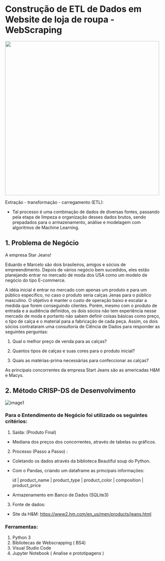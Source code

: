 # Construção de ETL de Dados em Website de loja de roupa - WebScraping
<span aling="center">

<img src="https://upload.wikimedia.org/wikipedia/commons/c/c3/ETL_logo.png" width="500px"/>

</span>

Extração - transformação - carregamento (ETL):
  
  - Tal processo é uma combinação de dados de diversas fontes, passando pela etapa de limpeza e organização desses dados brutos, sendo prepadados para o armazenamento, análise e modelagem com algoritmos de Machine Learning.

## 1. Problema de Negócio

A empresa Star Jeans!

Eduardo e Marcelo são dois brasileiros, amigos e sócios de empreendimento. Depois de vários negócio bem sucedidos, eles estão planejando entrar no mercado de moda dos USA como um modelo de negócio do tipo E-commerce.

A idéia inicial é entrar no mercado com apenas um produto e para um público específico, no caso o produto seria calças Jenas para o público masculino. O objetivo é manter o custo de operação baixo e escalar a medida que forem conseguindo clientes. Porém, mesmo com o produto de entrada e a audiência definidos, os dois sócios não tem experiência nesse mercado de moda e portanto não sabem definir coisas básicas como preço, o tipo de calça e o material para a fabricação de cada peça. Assim, os dois sócios contrataram uma consultoria de Ciência de Dados para responder as seguintes perguntas:

1. Qual o melhor preço de venda para as calças?

2. Quantos tipos de calças e suas cores para o produto inicial?

3. Quais as matérias-prima necessárias para confeccionar as calças?

As principais concorrentes da empresa Start Jeans são as americadas H&M e Macys.

## 2. Método CRISP-DS de Desenvolvimento

![image1](https://user-images.githubusercontent.com/80589529/210022497-47160142-63c9-4e24-8828-ecd678f71dfa.png)

### Para o Entendimento de Negócio foi utilizado os seguintes critérios:

1. Saída: (Produto Final)

  - Mediana dos preços dos concorrentes, através de tabelas ou gráficos.
  
2. Processo (Passo a Passo) :

  - Coletando os dados através da biblioteca Beautiful soup do Python.
  
  - Com o Pandas, criando um dataframe as principais informações:
  
    id | product_name | product_type | product_color | composition | product_price
  
  - Armazenamento em Banco de Dados (SQLite3)

3. Fonte de dados:

  - Site da H&M: https://www2.hm.com/en_us/men/products/jeans.html
 
### Ferramentas:
1. Python 3
2. Bibliotecas de Webscrapping ( BS4)
3. Visual Studio Code
4. Jupyter Notebook ( Analise e prototipagens )
